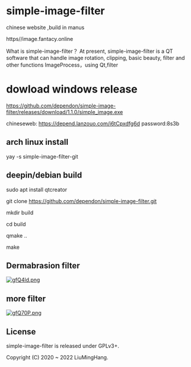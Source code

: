 # simple-image-filter
chinese website ,build in manus

https//image.fantacy.online

What is simple-image-filter？
At present, simple-image-filter is a QT software that can handle image rotation, clipping, basic beauty, filter and other functions
ImageProcess，using Qt,filter
# dowload windows release

https://github.com/dependon/simple-image-filter/releases/download/1.1.0/simple_image.exe

chineseweb:
https://depend.lanzouo.com/i6tCpxdfg6d
password:8s3b

## arch linux install 
yay -s simple-image-filter-git

## deepin/debian build
sudo apt install qtcreator 

git clone https://github.com/dependon/simple-image-filter.git

mkdir build

cd build

qmake ..

make 

## Dermabrasion filter
[![gfQ4ld.png](https://z3.ax1x.com/2021/05/18/gfQ4ld.png)](https://imgtu.com/i/gfQ4ld)

## more filter
[![gfQ70P.png](https://z3.ax1x.com/2021/05/18/gfQ70P.png)](https://imgtu.com/i/gfQ70P)


## License
simple-image-filter is released under GPLv3+. 

Copyright (C) 2020 ~ 2022 LiuMingHang. 

